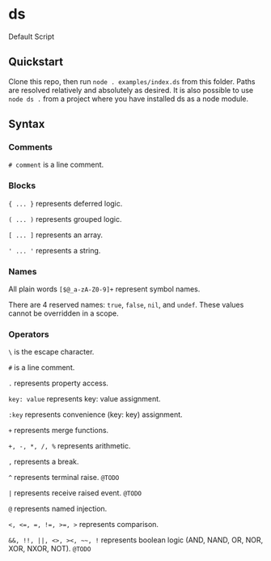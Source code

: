 # ds
Default Script

## Quickstart

Clone this repo, then run `node . examples/index.ds` from this folder. Paths are resolved relatively and absolutely as desired. It is also possible to use `node ds .` from a project where you have installed ds as a node module.

## Syntax

### Comments

`# comment` is a line comment.

### Blocks

`{ ... }` represents deferred logic.

`( ... )` represents grouped logic.

`[ ... ]` represents an array.

`' ... '` represents a string.

### Names

All plain words `[$@_a-zA-Z0-9]+` represent symbol names.

There are 4 reserved names: `true`, `false`, `nil`, and `undef`.
These values cannot be overridden in a scope.

### Operators

`\` is the escape character.

`#` is a line comment.

`.` represents property access.

`key: value` represents key: value assignment.

`:key` represents convenience (key: key) assignment.

`+` represents merge functions.

`+, -, *, /, %` represents arithmetic.

`,` represents a break.

`^` represents terminal raise. `@TODO`

`|` represents receive raised event. `@TODO`

`@` represents named injection.

`<, <=, =, !=, >=, >` represents comparison.

`&&, !!, ||, <>, ><, ~~, !` represents boolean logic (AND, NAND, OR, NOR, XOR, NXOR, NOT). `@TODO`
